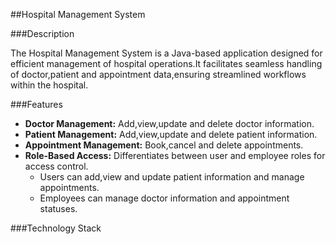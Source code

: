 ##Hospital Management System

###Description

The Hospital Management System is a Java-based application designed for efficient management of hospital operations.It facilitates seamless handling of doctor,patient and appointment data,ensuring streamlined workflows within the hospital.

###Features

- **Doctor Management:** Add,view,update and delete doctor information.
- **Patient Management:** Add,view,update and delete patient information.
- **Appointment Management:** Book,cancel and delete appointments.
- **Role-Based Access:** Differentiates between user and employee roles for access control.
  - Users can add,view and update patient information and manage appointments.
  - Employees can manage doctor information and appointment statuses.

###Technology Stack
